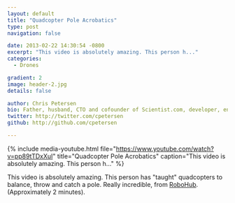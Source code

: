 ```yaml
---
layout: default
title: "Quadcopter Pole Acrobatics"
type: post
navigation: false

date: 2013-02-22 14:30:54 -0800
excerpt: "This video is absolutely amazing. This person h..."
categories:
  - Drones

gradient: 2
image: header-2.jpg
details: false

author: Chris Petersen
bio: Father, husband, CTO and cofounder of Scientist.com, developer, entrepreneur and technologist.
twitter: http://twitter.com/cpetersen
github: http://github.com/cpetersen

---
```


{% include media-youtube.html file="https://www.youtube.com/watch?v=pp89tTDxXuI" title="Quadcopter Pole Acrobatics" caption="This video is absolutely amazing. This person h..." %}

This video is absolutely amazing. This person has "taught" quadcopters to balance, throw and catch a pole. Really incredible, from  [RoboHub](http://robohub.org/video-throwing-and-catching-an-inverted-pendulum-with-quadrocopters/). (Approximately 2 minutes).
